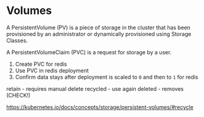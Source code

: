 # Volumes

A PersistentVolume (PV) is a piece of storage in the cluster that has been provisioned by an administrator or dynamically provisioned using Storage Classes.

A PersistentVolumeClaim (PVC) is a request for storage by a user.

1. Create PVC for redis
2. Use PVC in redis deployment
3. Confirm data stays after deployment is scaled to `0` and then to `1` for redis


retain - requires manual delete
recycled - use again
deleted - removes (CHECK!)

https://kubernetes.io/docs/concepts/storage/persistent-volumes/#recycle